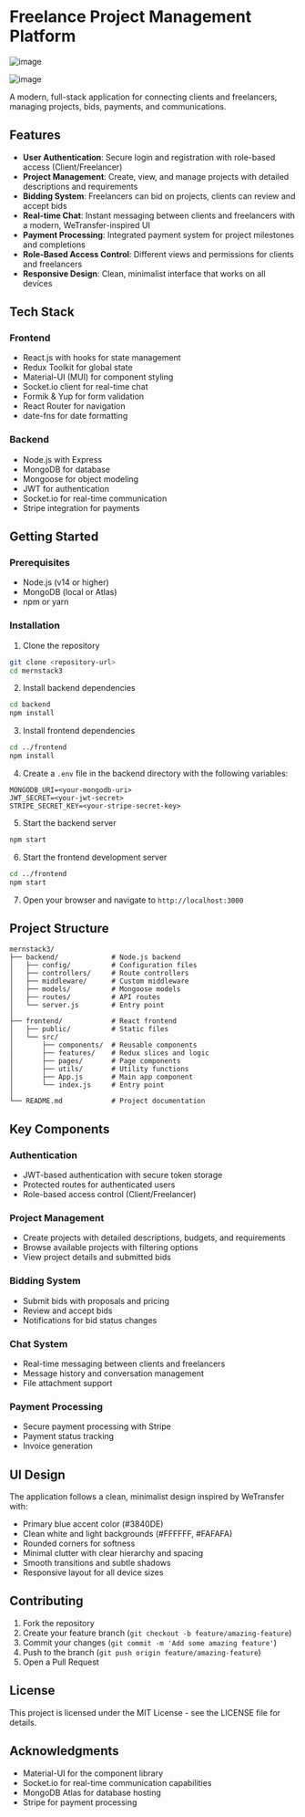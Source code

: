# Freelance Project Management Platform

![image](https://github.com/user-attachments/assets/b7852885-3819-4b5e-b67c-42367bd1434b)

![image](https://github.com/user-attachments/assets/6dd17204-c6fe-486b-864e-cdd6d0692a53)




A modern, full-stack application for connecting clients and freelancers, managing projects, bids, payments, and communications.

## Features

- **User Authentication**: Secure login and registration with role-based access (Client/Freelancer)
- **Project Management**: Create, view, and manage projects with detailed descriptions and requirements
- **Bidding System**: Freelancers can bid on projects, clients can review and accept bids
- **Real-time Chat**: Instant messaging between clients and freelancers with a modern, WeTransfer-inspired UI
- **Payment Processing**: Integrated payment system for project milestones and completions
- **Role-Based Access Control**: Different views and permissions for clients and freelancers
- **Responsive Design**: Clean, minimalist interface that works on all devices

## Tech Stack

### Frontend
- React.js with hooks for state management
- Redux Toolkit for global state
- Material-UI (MUI) for component styling
- Socket.io client for real-time chat
- Formik & Yup for form validation
- React Router for navigation
- date-fns for date formatting

### Backend
- Node.js with Express
- MongoDB for database
- Mongoose for object modeling
- JWT for authentication
- Socket.io for real-time communication
- Stripe integration for payments

## Getting Started

### Prerequisites
- Node.js (v14 or higher)
- MongoDB (local or Atlas)
- npm or yarn

### Installation

1. Clone the repository
```bash
git clone <repository-url>
cd mernstack3
```

2. Install backend dependencies
```bash
cd backend
npm install
```

3. Install frontend dependencies
```bash
cd ../frontend
npm install
```

4. Create a `.env` file in the backend directory with the following variables:
```
MONGODB_URI=<your-mongodb-uri>
JWT_SECRET=<your-jwt-secret>
STRIPE_SECRET_KEY=<your-stripe-secret-key>
```

5. Start the backend server
```bash
npm start
```

6. Start the frontend development server
```bash
cd ../frontend
npm start
```

7. Open your browser and navigate to `http://localhost:3000`

## Project Structure

```
mernstack3/
├── backend/             # Node.js backend
│   ├── config/          # Configuration files
│   ├── controllers/     # Route controllers
│   ├── middleware/      # Custom middleware
│   ├── models/          # Mongoose models
│   ├── routes/          # API routes
│   └── server.js        # Entry point
│
├── frontend/            # React frontend
│   ├── public/          # Static files
│   └── src/
│       ├── components/  # Reusable components
│       ├── features/    # Redux slices and logic
│       ├── pages/       # Page components
│       ├── utils/       # Utility functions
│       ├── App.js       # Main app component
│       └── index.js     # Entry point
│
└── README.md            # Project documentation
```

## Key Components

### Authentication
- JWT-based authentication with secure token storage
- Protected routes for authenticated users
- Role-based access control (Client/Freelancer)

### Project Management
- Create projects with detailed descriptions, budgets, and requirements
- Browse available projects with filtering options
- View project details and submitted bids

### Bidding System
- Submit bids with proposals and pricing
- Review and accept bids
- Notifications for bid status changes

### Chat System
- Real-time messaging between clients and freelancers
- Message history and conversation management
- File attachment support

### Payment Processing
- Secure payment processing with Stripe
- Payment status tracking
- Invoice generation

## UI Design

The application follows a clean, minimalist design inspired by WeTransfer with:
- Primary blue accent color (#3840DE)
- Clean white and light backgrounds (#FFFFFF, #FAFAFA)
- Rounded corners for softness
- Minimal clutter with clear hierarchy and spacing
- Smooth transitions and subtle shadows
- Responsive layout for all device sizes

## Contributing

1. Fork the repository
2. Create your feature branch (`git checkout -b feature/amazing-feature`)
3. Commit your changes (`git commit -m 'Add some amazing feature'`)
4. Push to the branch (`git push origin feature/amazing-feature`)
5. Open a Pull Request

## License

This project is licensed under the MIT License - see the LICENSE file for details.

## Acknowledgments

- Material-UI for the component library
- Socket.io for real-time communication capabilities
- MongoDB Atlas for database hosting
- Stripe for payment processing
